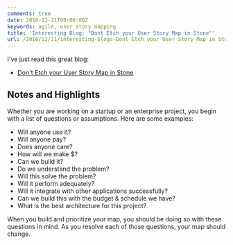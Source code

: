 ```yaml
---
comments: true
date: 2016-12-11T00:00:00Z
keywords: agile, user story mapping
title: 'Interesting Blog: "Dont Etch your User Story Map in Stone"'
url: /2016/12/11/interesting-blogs-Dont Etch your User Story Map in Stone/
---
```


I've just read this great blog:

- [Don't Etch your User Story Map in Stone](http://winnipegagilist.blogspot.ca/2013/06/dont-etch-your-user-story-map-in-stone.html)

## Notes and Highlights

Whether you are working on a startup or an enterprise project, you begin with a list of questions or assumptions. Here are some examples: 

- Will anyone use it?
- Will anyone pay?
- Does anyone care?
- How will we make $?
- Can we build it?
- Do we understand the problem?
- Will this solve the problem?
- Will it perform adequately?
- Will it integrate with other applications successfully?
- Can we build this with the budget & schedule we have?
- What is the best architecture for this project?

When you build and prioritize your map, you should be doing so with these questions in mind. As you resolve each of those questions, your map should change.
